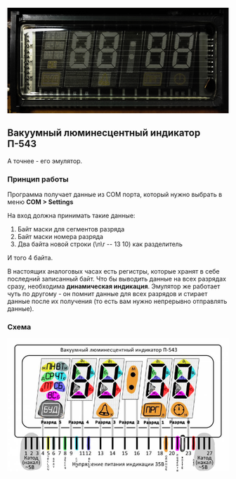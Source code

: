 ﻿![psybot icon](ClockDisp/Resources/IndicatorOff2.jpg) 

## Вакуумный люминесцентный индикатор П-543 

А точнее - его эмулятор. 

### Принцип работы 

Программа получает данные из COM порта, который нужно выбрать в меню **COM > Settings** 

На вход должна принимать такие данные: 

1. Байт маски для сегментов разряда 
2. Байт маски номера разряда 
3. Два байта новой строки (\n\r -- 13 10) как разделитель 

И того 4 байта. 

В настоящих аналоговых часах есть регистры, которые хранят в себе последний записанный байт. Что бы выводить данные на всех разрядах сразу, необходима **динамическая индикация**. Эмулятор же работает чуть по другому - он помнит данные для всех разрядов и стирает данные после их получения (то есть вам нужно непрерывно отправлять данные).

### Схема 

![img](ClockDisp/Resources/P543_new.png)
